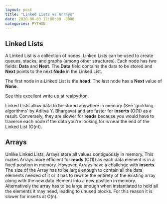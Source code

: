 ```yaml
---
layout: post
title: "Linked Lists vs Arrays"
date: 2020-06-03 12:00:00 -0000
categories: PYTHON 
---
```

## Linked Lists
A Linked List is a collection of nodes. Linked Lists can be used to create queues, stacks, and graphs (among other structures). Each node has two fields: **Data** and **Next**. The **Data** field contains the data to be stored and **Next** points to the next **Node** in the Linked List. 

The first node in a Linked List is the **head**. The last node has a **Next** value of **None**. 



See this excellent write up at [realpython](https://realpython.com/linked-lists-python/). 

Linked Lists allow data to be stored anywhere in memory (See 'grokking algorithms' by Aditya Y. Bhargava) and are faster for **inserts** (O(1)) as a result. Conversely, they are slower for **reads** because you would have to traverse each node if the data you're looking for is near the end of the Linked List (O(n)). 

## Arrays

Unlike Linked Lists, Arrays store all values contiguously in memory. This makes Arrays more efficient for **reads** (O(1)) as each data element is in a fixed position in memory. However, Arrays have a challenge with **inserts**. The size of the Array has to be large enough to contain all the data elements needed of it or it has to rewrite the entirety of the existing array along with the new data element into a new position in memory. Alternatively the array has to be large enough when instantiated to hold all the elements it may need, leading to unused blocks. For this reason it is slower for inserts at O(n). 
